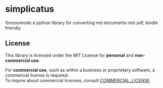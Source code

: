 # simplicatus
Grossomodo a python library for converting md documents into pdf, kindle friendly


## License
This library is licensed under the MIT License for **personal** and **non-commercial use**.

For **commercial use**, such as within a business or proprietary software, a commercial license is required.  
To inquire about commercial licenses, consult [COMMERCIAL_LICENSE](COMMERCIAL_LICENSE)

